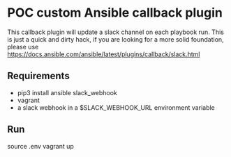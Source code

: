 # POC custom Ansible callback plugin 
This callback plugin will update a slack channel on each playbook run.
This is just a quick and dirty hack, if you are looking for a more solid foundation, please use https://docs.ansible.com/ansible/latest/plugins/callback/slack.html

## Requirements

- pip3 install ansible slack_webhook
- vagrant
- a slack webhook in a $SLACK_WEBHOOK_URL environment variable

## Run
source .env
vagrant up
